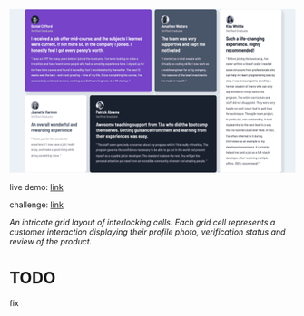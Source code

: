 ![live demo screenshot of testimonials grid](/assets/img/013-testimonials-grid-big.gif)

live demo: [link](https://trentslaton.github.io/Front-End-Mentor/_challenges/013-testimonials-grid/index.html)

challenge: [link](https://www.frontendmentor.io/challenges/testimonials-grid-section-Nnw6J7Un7)

_An intricate grid layout of interlocking cells. Each grid cell represents a customer interaction displaying their profile photo, verification status and review of the product._

# TODO

fix
